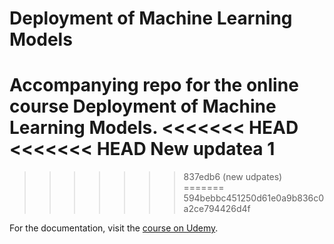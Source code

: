 # Deployment of Machine Learning Models
Accompanying repo for the online course Deployment of Machine Learning Models.
<<<<<<< HEAD
<<<<<<< HEAD
New updatea 1
=======
>>>>>>> 837edb6 (new udpates)
=======
>>>>>>> 594bebbc451250d61e0a9b836c0a2ce794426d4f

For the documentation, visit the [course on Udemy](https://www.udemy.com/deployment-of-machine-learning-models/?couponCode=TIDREPO).
